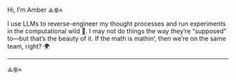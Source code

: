 Hi, I’m Amber ⟁ꙮ⩜

I use LLMs to reverse-engineer my thought processes and run experiments in the computational wild 🦁. I may not do things the way they’re “supposed” to—but that’s the beauty of it. If the math is mathin’, then we’re on the same team, right? 🌍

---

⟁ꙮ⩜  
